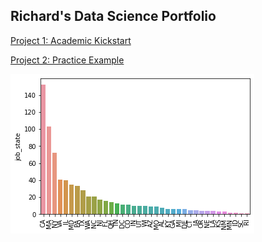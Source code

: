 ## Richard's Data Science Portfolio

[Project 1: Academic Kickstart](https://github.com/maingk/academic-kickstart)

[Project 2: Practice Example](https://github.com/maingk/PracticeExample)

![By State](https://github.com/maingk/RM_Portfolio/blob/master/images/positions_by_state.png)
